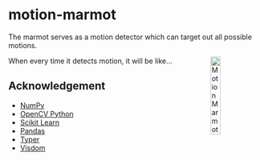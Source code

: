 # motion-marmot

The marmot serves as a motion detector which can target out all possible motions.

<img src="https://media.giphy.com/media/ROcSJHrOhhBkc/source.gif" title="Motion Marmot" width=20% align="right">
When every time it detects motion, it will be like...

## Acknowledgement

-   [NumPy](https://numpy.org/)
-   [OpenCV Python](https://github.com/opencv/opencv-python)
-   [Scikit Learn](https://scikit-learn.org/)
-   [Pandas](https://pandas.pydata.org/)
-   [Typer](https://github.com/tiangolo/typer)
-   [Visdom](https://github.com/fossasia/visdom)
